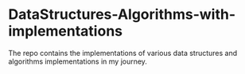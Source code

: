 # DataStructures-Algorithms-with-implementations
The repo contains the implementations of various data structures and algorithms implementations in my journey. 
